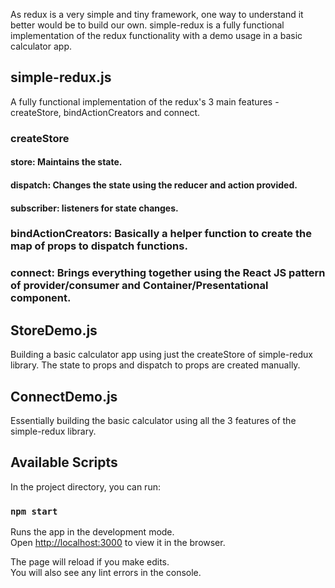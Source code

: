 As redux is a very simple and tiny framework, one way to understand it better would be to build our own.
simple-redux is a fully functional implementation of the redux functionality with a demo usage in a basic calculator app. 

## simple-redux.js
A fully functional implementation of the redux's 3 main features - createStore, bindActionCreators and connect. 
### createStore
#### store: Maintains the state. 
#### dispatch: Changes the state using the reducer and action provided. 
#### subscriber: listeners for state changes. 
### bindActionCreators: Basically a helper function to create the map of props to dispatch functions. 
### connect: Brings everything together using the React JS pattern of provider/consumer and Container/Presentational component. 

## StoreDemo.js
Building a basic calculator app using just the createStore of simple-redux library. The state to props and dispatch to props are created manually. 

## ConnectDemo.js
Essentially building the basic calculator using all the 3 features of the simple-redux library. 

## Available Scripts

In the project directory, you can run:

### `npm start`

Runs the app in the development mode.<br>
Open [http://localhost:3000](http://localhost:3000) to view it in the browser.

The page will reload if you make edits.<br>
You will also see any lint errors in the console.


